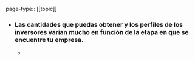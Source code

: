page-type:: [[topic]]
- ### Las cantidades que puedas obtener y los perfiles de los inversores varían mucho en función de la etapa en que se encuentre tu empresa.
  - 


